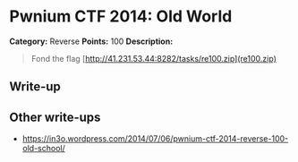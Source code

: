 # Pwnium CTF 2014: Old World

**Category:** Reverse
**Points:** 100
**Description:**
> Fond the flag [http://41.231.53.44:8282/tasks/re100.zip](re100.zip)

## Write-up


## Other write-ups
* https://in3o.wordpress.com/2014/07/06/pwnium-ctf-2014-reverse-100-old-school/

